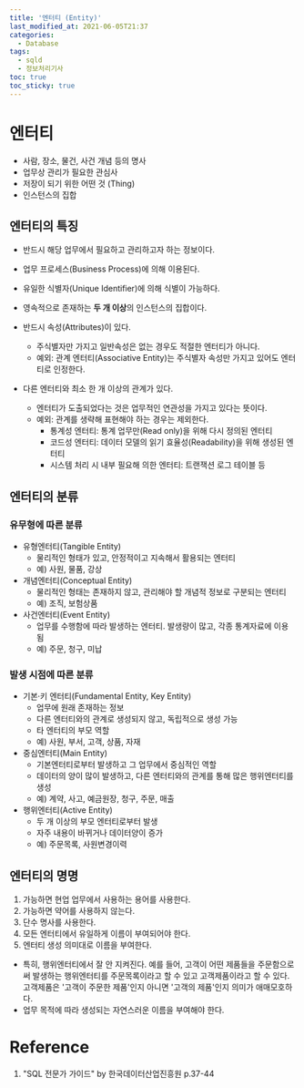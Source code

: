 ```yaml
---
title: '엔터티 (Entity)'
last_modified_at: 2021-06-05T21:37
categories:
  - Database
tags:
  - sqld
  - 정보처리기사
toc: true
toc_sticky: true
---
```



# 엔터티
- 사람, 장소, 물건, 사건 개념 등의 명사 
- 업무상 관리가 필요한 관심사
- 저장이 되기 위한 어떤 것 (Thing)
- 인스턴스의 집합

## 엔터티의 특징 
- 반드시 해당 업무에서 필요하고 관리하고자 하는 정보이다.
- 업무 프로세스(Business Process)에 의해 이용된다.

- 유일한 식별자(Unique Identifier)에 의해 식별이 가능하다.
- 영속적으로 존재하는 **두 개 이상**의 인스턴스의 집합이다.
- 반드시 속성(Attributes)이 있다. 
  - 주식별자만 가지고 일반속성은 없는 경우도 적절한 엔터티가 아니다.
  - 예외: 관계 엔터티(Associative Entity)는 주식별자 속성만 가지고 있어도 엔터티로 인정한다.
- 다른 엔터티와 최소 한 개 이상의 관계가 있다. 
  - 엔터티가 도출되었다는 것은 업무적인 연관성을 가지고 있다는 뜻이다. 
  - 예외: 관계를 생략해 표현해야 하는 경우는 제외한다. 
    - 통계성 엔터티: 통계 업무만(Read only)을 위해 다시 정의된 엔터티
    - 코드성 엔터티: 데이터 모델의 읽기 효율성(Readability)을 위해 생성된 엔터티
    - 시스템 처리 시 내부 필요해 의한 엔터티: 트랜잭션 로그 테이블 등

## 엔터티의 분류 
### 유무형에 따른 분류 
- 유형엔터티(Tangible Entity)
  - 물리적인 형태가 있고, 안정적이고 지속해서 활용되는 엔터티
  - 예) 사원, 물품, 강상
- 개념엔터티(Conceptual Entity)
  - 물리적인 형태는 존재하지 않고, 관리해야 할 개념적 정보로 구분되는 엔터티 
  - 예) 조직, 보험상품
- 사건엔터티(Event Entity)
  - 업무를 수행함에 따라 발생하는 엔터티. 발생량이 많고, 각종 통계자료에 이용 됨
  - 예) 주문, 청구, 미납

### 발생 시점에 따른 분류 
- 기본·키 엔터티(Fundamental Entity, Key Entity)
  - 업무에 원래 존재하는 정보
  - 다른 엔터티와의 관계로 생성되지 않고, 독립적으로 생성 가능 
  - 타 엔터티의 부모 역할
  - 예) 사원, 부서, 고객, 상품, 자재
- 중심엔터티(Main Entity)
  - 기본엔터티로부터 발생하고 그 업무에서 중심적인 역할
  - 데이터의 양이 많이 발생하고, 다른 엔터티와의 관계를 통해 많은 행위엔터티를 생성
  - 예) 계약, 사고, 예금원장, 청구, 주문, 매출
- 행위엔터티(Active Entity)
  - 두 개 이상의 부모 엔터티로부터 발생
  - 자주 내용이 바뀌거나 데이터양이 증가 
  - 예) 주문목록, 사원변경이력


## 엔터티의 명명 
1. 가능하면 현업 업무에서 사용하는 용어를 사용한다. 
2. 가능하면 약어를 사용하지 않는다. 
3. 단수 명사를 사용한다. 
4. 모든 엔터티에서 유일하게 이름이 부여되어야 한다. 
5. 엔터티 생성 의미대로 이름을 부여한다. 
  - 특히, 행위엔터티에서 잘 안 지켜진다. 예를 들어, 고객이 어떤 제품들을 주문함으로써 발생하는 행위엔터티를 주문목록이라고 할 수 있고 고객제품이라고 할 수 있다. 고객제품은 '고객이 주문한 제품'인지 아니면 '고객의 제품'인지 의미가 애매모호하다. 
  - 업무 목적에 따라 생성되는 자연스러운 이름을 부여해야 한다. 

# Reference 
1. "SQL 전문가 가이드" by 한국데이터산업진흥원 p.37-44